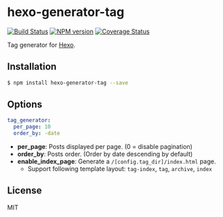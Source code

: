 # hexo-generator-tag

[![Build Status](https://travis-ci.org/hexojs/hexo-generator-tag.svg?branch=master)](https://travis-ci.org/hexojs/hexo-generator-tag)
[![NPM version](https://badge.fury.io/js/hexo-generator-tag.svg)](https://www.npmjs.com/package/hexo-generator-tag)
[![Coverage Status](https://img.shields.io/coveralls/hexojs/hexo-generator-tag.svg)](https://coveralls.io/r/hexojs/hexo-generator-tag?branch=master)

Tag generator for [Hexo].

## Installation

``` bash
$ npm install hexo-generator-tag --save
```

## Options

``` yaml
tag_generator:
  per_page: 10
  order_by: -date
```

- **per_page**: Posts displayed per page. (0 = disable pagination)
- **order_by**: Posts order. (Order by date descending by default)
- **enable_index_page**: Generate a `/[config.tag_dir]/index.html` page.
  - Support following template layout: `tag-index`, `tag`, `archive`, `index`

## License

MIT

[Hexo]: http://hexo.io/

